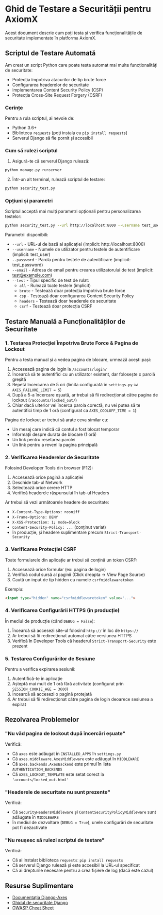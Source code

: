 # Ghid de Testare a Securității pentru AxiomX

Acest document descrie cum poți testa și verifica funcționalitățile de securitate implementate în platforma AxiomX.

## Scriptul de Testare Automată

Am creat un script Python care poate testa automat mai multe funcționalități de securitate:

- Protecția împotriva atacurilor de tip brute force
- Configurarea headerelor de securitate 
- Implementarea Content Security Policy (CSP)
- Protecția Cross-Site Request Forgery (CSRF)

### Cerințe

Pentru a rula scriptul, ai nevoie de:

- Python 3.6+
- Biblioteca `requests` (poți instala cu `pip install requests`)
- Serverul Django să fie pornit și accesibil

### Cum să rulezi scriptul

1. Asigură-te că serverul Django rulează:

```bash
python manage.py runserver
```

2. Într-un alt terminal, rulează scriptul de testare:

```bash
python security_test.py
```

### Opțiuni și parametri

Scriptul acceptă mai mulți parametri opționali pentru personalizarea testelor:

```bash
python security_test.py --url http://localhost:8000 --username test_user --password test_password --email test@example.com --test all
```

Parametrii disponibili:
- `--url` - URL-ul de bază al aplicației (implicit: http://localhost:8000)
- `--username` - Numele de utilizator pentru testele de autentificare (implicit: test_user)
- `--password` - Parola pentru testele de autentificare (implicit: test_password)
- `--email` - Adresa de email pentru crearea utilizatorului de test (implicit: test@example.com)
- `--test` - Tipul specific de test de rulat:
  - `all` - Rulează toate testele (implicit)
  - `brute` - Testează doar protecția împotriva brute force
  - `csp` - Testează doar configurarea Content Security Policy
  - `headers` - Testează doar headerele de securitate
  - `csrf` - Testează doar protecția CSRF

## Testare Manuală a Funcționalităților de Securitate

### 1. Testarea Protecției Împotriva Brute Force & Pagina de Lockout

Pentru a testa manual și a vedea pagina de blocare, urmează acești pași:

1. Accesează pagina de login la `/accounts/login/`
2. Încearcă să te autentifici cu un utilizator existent, dar folosește o parolă greșită
3. Repetă încercarea de 5 ori (limita configurată în `settings.py` ca `AXES_FAILURE_LIMIT = 5`)
4. După a 5-a încercare eșuată, ar trebui să fii redirecționat către pagina de lockout (`/accounts/locked_out/`)
5. Chiar dacă ulterior vei încerca parola corectă, nu vei putea să te autentifici timp de 1 oră (configurat ca `AXES_COOLOFF_TIME = 1`)

Pagina de lockout ar trebui să arate ceva similar cu:
- Un mesaj care indică că contul a fost blocat temporar
- Informații despre durata de blocare (1 oră)
- Un link pentru resetarea parolei
- Un link pentru a reveni la pagina principală

### 2. Verificarea Headerelor de Securitate

Folosind Developer Tools din browser (F12):

1. Accesează orice pagină a aplicației
2. Deschide tab-ul Network
3. Selectează orice cerere HTTP
4. Verifică headerele răspunsului în tab-ul Headers

Ar trebui să vezi următoarele headere de securitate:
- `X-Content-Type-Options: nosniff`
- `X-Frame-Options: DENY`
- `X-XSS-Protection: 1; mode=block`
- `Content-Security-Policy: ...` (conținut variat)
- În producție, și headere suplimentare precum `Strict-Transport-Security`

### 3. Verificarea Protecției CSRF

Toate formularele din aplicație ar trebui să conțină un token CSRF:

1. Accesează orice formular (ex: pagina de login)
2. Verifică codul sursă al paginii (Click dreapta -> View Page Source)
3. Caută un input de tip hidden cu numele `csrfmiddlewaretoken`

Exemplu:
```html
<input type="hidden" name="csrfmiddlewaretoken" value="...">
```

### 4. Verificarea Configurării HTTPS (în producție)

În mediul de producție (când `DEBUG = False`):

1. Încearcă să accesezi site-ul folosind `http://` în loc de `https://`
2. Ar trebui să fii redirecționat automat către versiunea HTTPS
3. Verifică în Developer Tools că headerul `Strict-Transport-Security` este prezent

### 5. Testarea Configurărilor de Sesiune

Pentru a verifica expirarea sesiunii:

1. Autentifică-te în aplicație
2. Așteptă mai mult de 1 oră fără activitate (configurat prin `SESSION_COOKIE_AGE = 3600`)
3. Încearcă să accesezi o pagină protejată
4. Ar trebui să fii redirecționat către pagina de login deoarece sesiunea a expirat

## Rezolvarea Problemelor

### "Nu văd pagina de lockout după încercări eșuate"

Verifică:
- Că `axes` este adăugat în `INSTALLED_APPS` în `settings.py`
- Că `axes.middleware.AxesMiddleware` este adăugat în `MIDDLEWARE`
- Că `axes.backends.AxesBackend` este primul în lista `AUTHENTICATION_BACKENDS`
- Că `AXES_LOCKOUT_TEMPLATE` este setat corect la `'accounts/locked_out.html'`

### "Headerele de securitate nu sunt prezente"

Verifică:
- Că `SecurityHeadersMiddleware` și `ContentSecurityPolicyMiddleware` sunt adăugate în `MIDDLEWARE`
- În mediul de dezvoltare (`DEBUG = True`), unele configurări de securitate pot fi dezactivate

### "Nu reușesc să rulezi scriptul de testare"

Verifică:
- Că ai instalat biblioteca `requests`: `pip install requests`
- Că serverul Django rulează și este accesibil la URL-ul specificat
- Că ai drepturile necesare pentru a crea fișiere de log (dacă este cazul)

## Resurse Suplimentare

- [Documentația Django-Axes](https://django-axes.readthedocs.io/)
- [Ghidul de securitate Django](https://docs.djangoproject.com/en/stable/topics/security/)
- [OWASP Cheat Sheet](https://cheatsheetseries.owasp.org/) 